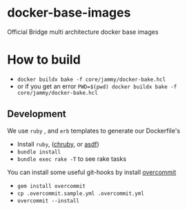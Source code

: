 # docker-base-images
Official Bridge multi architecture docker base images

# How to build
- `docker buildx bake -f core/jammy/docker-bake.hcl`
- or if you get an error `PWD=$(pwd) docker buildx bake -f core/jammy/docker-bake.hcl`

## Development
We use `ruby` , and `erb` templates to generate our Dockerfile's
- Install `ruby`, ([chruby](https://github.com/postmodern/chruby), or [asdf](https://github.com/asdf-vm/asdf))
- `bundle install`
- `bundle exec rake -T` to see rake tasks


You can install some useful git-hooks by install [overcommit](https://github.com/sds/overcommit#installation)
- `gem install overcommit`
- `cp .overcommit.sample.yml .overcommit.yml`
- `overcommit --install`

